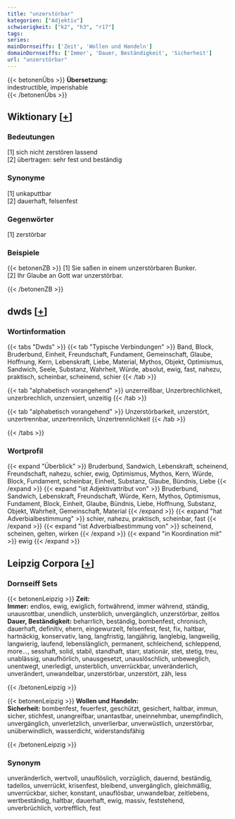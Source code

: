 ```yaml
---
title: "unzerstörbar"
kategorien: ["Adjektiv"]
schwierigkeit: ["k2", "h3", "r17"]
tags:
series:
mainDornseiffs: ['Zeit', 'Wollen und Handeln']
domainDornseiffs: ['Immer', 'Dauer, Beständigkeit', 'Sicherheit']
url: "unzerstörbar"
---
```


{{< betonenÜbs >}}
**Übersetzung:**  
indestructible, imperishable  
{{< /betonenÜbs >}}

## Wiktionary [[+](https://de.wiktionary.org/wiki/unzerstörbar)]

### Bedeutungen
[1] sich nicht zerstören lassend  
[2] übertragen: sehr fest und beständig  

### Synonyme
[1] unkaputtbar  
[2] dauerhaft, felsenfest  

### Gegenwörter
[1] zerstörbar  

### Beispiele
{{< betonenZB >}}
[1] Sie saßen in einem unzerstörbaren Bunker.  
[2] Ihr Glaube an Gott war unzerstörbar.  

{{< /betonenZB >}}


## dwds [[+](https://www.dwds.de/wb/unzerstörbar)]

### Wortinformation
{{< tabs "Dwds" >}}
{{< tab "Typische Verbindungen" >}}
Band, Block, Bruderbund, Einheit, Freundschaft, Fundament, Gemeinschaft, Glaube, Hoffnung, Kern, Lebenskraft, Liebe, Material, Mythos, Objekt, Optimismus, Sandwich, Seele, Substanz, Wahrheit, Würde, absolut, ewig, fast, nahezu, praktisch, scheinbar, scheinend, schier
{{< /tab >}}

{{< tab "alphabetisch vorangehend" >}}
unzerreißbar, Unzerbrechlichkeit, unzerbrechlich, unzensiert, unzeitig
{{< /tab >}}

{{< tab "alphabetisch vorangehend" >}}
Unzerstörbarkeit, unzerstört, unzertrennbar, unzertrennlich, Unzertrennlichkeit
{{< /tab >}}

{{< /tabs >}}

### Wortprofil
{{< expand "Überblick" >}} Bruderbund, Sandwich, Lebenskraft, scheinend, Freundschaft, nahezu, schier, ewig, Optimismus, Mythos, Kern, Würde, Block, Fundament, scheinbar, Einheit, Substanz, Glaube, Bündnis, Liebe {{< /expand >}}
{{< expand "ist Adjektivattribut von" >}} Bruderbund, Sandwich, Lebenskraft, Freundschaft, Würde, Kern, Mythos, Optimismus, Fundament, Block, Einheit, Glaube, Bündnis, Liebe, Hoffnung, Substanz, Objekt, Wahrheit, Gemeinschaft, Material {{< /expand >}}
{{< expand "hat Adverbialbestimmung" >}} schier, nahezu, praktisch, scheinbar, fast {{< /expand >}}
{{< expand "ist Adverbialbestimmung von" >}} scheinend, scheinen, gelten, wirken {{< /expand >}}
{{< expand "in Koordination mit" >}} ewig {{< /expand >}}

## Leipzig Corpora [[+](https://corpora.uni-leipzig.de/en/res?word=unzerstörbar&corpusId=deu_newscrawl-public_2018)]

### Dornseiff Sets
{{< betonenLeipzig >}}
**Zeit:**  
**Immer:** endlos, ewig, ewiglich, fortwährend, immer während, ständig, unausrottbar, unendlich, unsterblich, unvergänglich, unzerstörbar, zeitlos  
**Dauer, Beständigkeit:** beharrlich, beständig, bombenfest, chronisch, dauerhaft, definitiv, ehern, eingewurzelt, felsenfest, fest, fix, haltbar, hartnäckig, konservativ, lang, langfristig, langjährig, langlebig, langweilig, langwierig, laufend, lebenslänglich, permanent, schleichend, schleppend, more..., sesshaft, solid, stabil, standhaft, starr, stationär, stet, stetig, treu, unablässig, unaufhörlich, unausgesetzt, unauslöschlich, unbeweglich, unentwegt, unerledigt, unsterblich, unverrückbar, unveränderlich, unverändert, unwandelbar, unzerstörbar, unzerstört, zäh, less  

{{< /betonenLeipzig >}}


{{< betonenLeipzig >}}
**Wollen und Handeln:**  
**Sicherheit:** bombenfest, feuerfest, geschützt, gesichert, haltbar, immun, sicher, stichfest, unangreifbar, unantastbar, uneinnehmbar, unempfindlich, unvergänglich, unverletzlich, unverlierbar, unverwüstlich, unzerstörbar, unüberwindlich, wasserdicht, widerstandsfähig  

{{< /betonenLeipzig >}}

### Synonym
unveränderlich, wertvoll, unauflöslich, vorzüglich, dauernd, beständig, tadellos, unverrückt, krisenfest, bleibend, unvergänglich, gleichmäßig, unverrückbar, sicher, konstant, unauflösbar, unwandelbar, zeitlebens, wertbeständig, haltbar, dauerhaft, ewig, massiv, feststehend, unverbrüchlich, vortrefflich, fest

